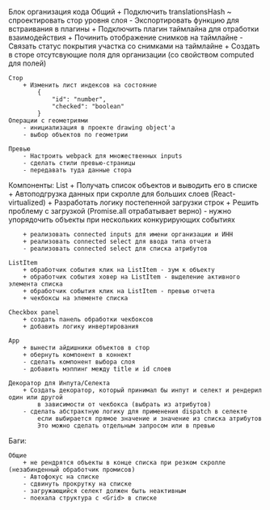Блок организация кода
    Общий
        + Подключить translationsHash
        ~ спроектировать стор уровня слоя
        - Экспортировать функцию для встраивания в плагины
        + Подключить плагин таймлайна для отработки взаимодействия
        + Починить отображение снимков на таймлайне
        - Связать статус покрытия участка со снимками на таймлайне
        + Создать в сторе отсутсвующие поля для организации (со свойством computed для полей)

    Стор
        + Изменить лист индексов на состояние
            {
                "id": "number",
                "checked": "boolean"
            }
    Операции с геометриями
        - инициализация в проекте drawing object'a
        - выбор объектов по геометрии

    Превью
        - Настроить webpack для множественных inputs
        - сделать стили превью-страницы
        - передавать туда данные стора

Компоненты:
    List
        + Получать список объектов и выводить его в списке
        + Автоподгрузка данных при скролле для больших слоев (React-virtualized)
        + Разработать логику постепенной загрузки строк
        + Решить проблему с загрузкой (Promise.all отрабатывает верно)
        - нужно упорядочить объекты при нескольких конкурирующих событиях

        + реализовать connected inputs для имени организации и ИНН
        + реализовать connected select для ввода типа отчета
        - реализовать connected select для списка атрибутов

    ListItem
        + обработчик события клик на ListItem - зум к объекту
        + обработчик события ховер на ListItem - выделение активного элемента списка
        + обработчик события клик на ListItem - превью отчета
        + чекбоксы на элементе списка

    Checkbox panel
        + создать панель обработки чекбоксов
        + добавить логику инвертирования

    App
        + вынести айдишники объектов в стор
        + обернуть компонент в коннект
        - сделать компонент выбора слоя
        - добавить мэппинг между title и id слоев

    Декоратор для Инпута/Селекта
        + Создать декоратор, который принимал бы инпут и селект и рендерил один или другой
            в зависимости от чекбокса (выбрать из атрибутов)
        - сделать абстрактную логику для применения dispatch в селекте
            если выбирается прямое значение и значение из списка атрибутов
            Это можно сделать отдельным запросом или в превью

Баги:

    Общие
        + не рендрятся объекты в конце списка при резком скролле (незабинденный обработчик промисов)
        - Автофокус на списке
        - сдвинуть прокрутку на списке
        - загружающийся селект должен быть неактивным
        - поехала структура с <Grid> в списке
